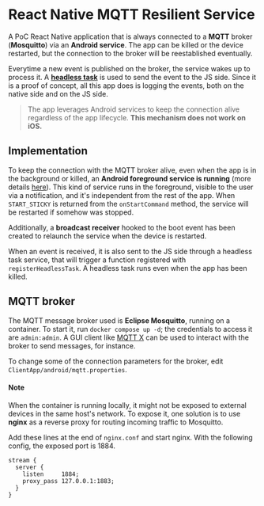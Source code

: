 # React Native MQTT Resilient Service

A PoC React Native application that is always connected to a **MQTT** broker (**Mosquitto**) via an **Android service**. The app can be killed or the device restarted, but the connection to the broker will be reestablished eventually.

Everytime a new event is published on the broker, the service wakes up to process it. A [**headless task**](https://reactnative.dev/docs/headless-js-android) is used to send the event to the JS side. Since it is a proof of concept, all this app does is logging the events, both on the native side and on the JS side.

> The app leverages Android services to keep the connection alive regardless of the app lifecycle. **This mechanism does not work on iOS.**

## Implementation

To keep the connection with the MQTT broker alive, even when the app is in the background or killed, an **Android foreground service is running** (more details [here](https://developer.android.com/guide/components/foreground-services)). This kind of service runs in the foreground, visible to the user via a notification, and it's independent from the rest of the app. When `START_STICKY` is returned from the `onStartCommand` method, the service will be restarted if somehow was stopped.

Additionally, a **broadcast receiver** hooked to the boot event has been created to relaunch the service when the device is restarted.

When an event is received, it is also sent to the JS side through a headless task service, that will trigger a function registered with `registerHeadlessTask`. A headless task runs even when the app has been killed.

## MQTT broker

The MQTT message broker used is **Eclipse Mosquitto**, running on a container. To start it, run `docker compose up -d`; the credentials to access it are `admin:admin`. A GUI client like [MQTT X](https://mqttx.app/) can be used to interact with the broker to send messages, for instance.

To change some of the connection parameters for the broker, edit `ClientApp/android/mqtt.properties`.

#### Note
When the container is running locally, it might not be exposed to external devices in the same host's network. To expose it, one solution is to use **nginx** as a reverse proxy for routing incoming traffic to Mosquitto.

Add these lines at the end of `nginx.conf` and start nginx. With the following config, the exposed port is 1884.
```nginx
stream {
  server {
    listen     1884;
    proxy_pass 127.0.0.1:1883;
  }
}
```
